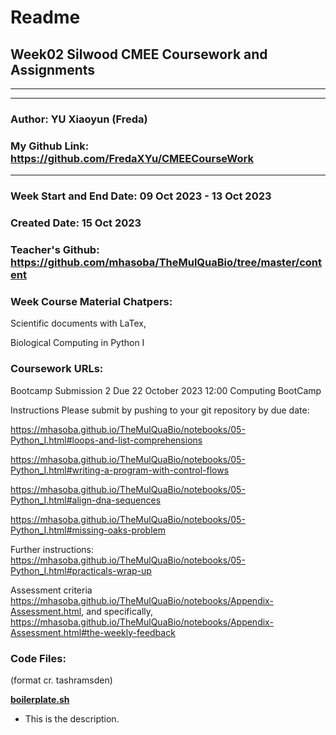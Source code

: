 # Readme

## Week02 Silwood CMEE Coursework and Assignments

-------------------------------------------------------
-------------------------------------------------------

### Author: YU Xiaoyun (Freda)
### My Github Link: https://github.com/FredaXYu/CMEECourseWork 

-------------------------------------------------------

### Week Start and End Date: 09 Oct 2023 - 13 Oct 2023
### Created Date: 15 Oct 2023
### Teacher's Github: https://github.com/mhasoba/TheMulQuaBio/tree/master/content
### Week Course Material Chatpers: 

Scientific documents with LaTex, 

Biological Computing in Python I

### Coursework URLs: 
Bootcamp Submission 2
Due 22 October 2023 12:00
Computing BootCamp

Instructions
Please submit by pushing to your git repository by due date:

https://mhasoba.github.io/TheMulQuaBio/notebooks/05-Python_I.html#loops-and-list-comprehensions

https://mhasoba.github.io/TheMulQuaBio/notebooks/05-Python_I.html#writing-a-program-with-control-flows

https://mhasoba.github.io/TheMulQuaBio/notebooks/05-Python_I.html#align-dna-sequences

https://mhasoba.github.io/TheMulQuaBio/notebooks/05-Python_I.html#missing-oaks-problem

Further instructions: https://mhasoba.github.io/TheMulQuaBio/notebooks/05-Python_I.html#practicals-wrap-up

Assessment criteria  https://mhasoba.github.io/TheMulQuaBio/notebooks/Appendix-Assessment.html, and specifically, https://mhasoba.github.io/TheMulQuaBio/notebooks/Appendix-Assessment.html#the-weekly-feedback

### Code Files: 
(format cr. tashramsden)

 [**boilerplate.sh**](Code/boilerplate.sh)
  * This is the description. 








